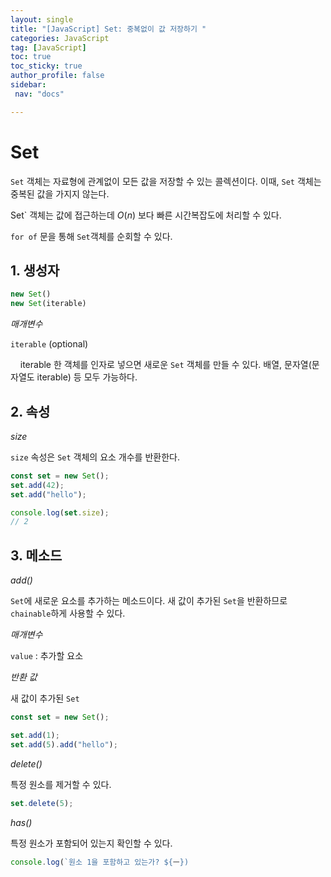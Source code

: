 ```yaml
---
layout: single
title: "[JavaScript] Set: 중복없이 값 저장하기 "
categories: JavaScript
tag: [JavaScript]
toc: true
toc_sticky: true
author_profile: false
sidebar:
 nav: "docs"

---
```


# Set

`Set` 객체는 자료형에 관계없이 모든 값을 저장할 수 있는 콜렉션이다. 이때, `Set` 객체는 중복된 값을 가지지 않는다. 

Set` 객체는 값에 접근하는데 $O(n)$ 보다 빠른 시간복잡도에 처리할 수 있다. 

`for of` 문을 통해 `Set`객체를 순회할 수 있다.

## 1. 생성자

```js
new Set()
new Set(iterable)
```

*매개변수*

`iterable` (optional)

    iterable 한 객체를 인자로 넣으면 새로운 `Set` 객체를 만들 수 있다. 배열, 문자열(문자열도 iterable) 등 모두 가능하다.

## 2. 속성

*size*

`size` 속성은 `Set` 객체의 요소 개수를 반환한다. 

```js
const set = new Set();
set.add(42);
set.add("hello");

console.log(set.size);
// 2
```

## 3. 메소드

*add()*

`Set`에 새로운 요소를 추가하는 메소드이다. 새 값이 추가된 `Set`을 반환하므로 `chainable`하게 사용할 수 있다.

*매개변수*

`value` : 추가할 요소

*반환 값*

새 값이 추가된 `Set`

```js
const set = new Set();

set.add(1);
set.add(5).add("hello");
```

*delete()*

특정 원소를 제거할 수 있다.

```js
set.delete(5);
```

*has()*

특정 원소가 포함되어 있는지 확인할 수 있다.

```js
console.log(`원소 1을 포함하고 있는가? ${ㅡ})
```


